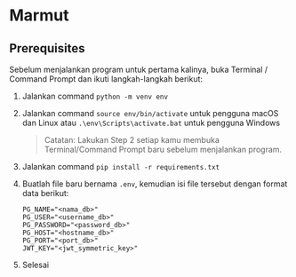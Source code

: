 # Marmut

## Prerequisites
Sebelum menjalankan program untuk pertama kalinya, buka Terminal / Command Prompt dan ikuti langkah-langkah berikut:

1. Jalankan command `python -m venv env`
2. Jalankan command `source env/bin/activate` untuk pengguna macOS dan Linux atau `.\env\Scripts\activate.bat` untuk pengguna Windows

    > Catatan: Lakukan Step 2 setiap kamu membuka Terminal/Command Prompt baru sebelum menjalankan program.

3. Jalankan command `pip install -r requirements.txt`
4. Buatlah file baru bernama `.env`, kemudian isi file tersebut dengan format data berikut:

    ```env
    PG_NAME="<nama_db>"
    PG_USER="<username_db>"
    PG_PASSWORD="<password_db>"
    PG_HOST="<hostname_db>"
    PG_PORT="<port_db>"
    JWT_KEY="<jwt_symmetric_key>"
    ```

5. Selesai
